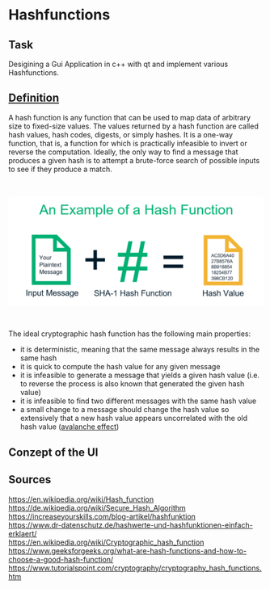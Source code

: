# Hashfunctions
## Task

Desigining a Gui Application in c++ with qt and implement various Hashfunctions.

## [Definition](https://en.wikipedia.org/wiki/Hash_function)

A hash function is any function that can be used to map data of arbitrary size to fixed-size values. The values returned by a hash function are called hash values, hash codes, digests, or simply hashes. It is a one-way function, that is, a function for which is practically infeasible to invert or reverse the computation. Ideally, the only way to find a message that produces a given hash is to attempt a brute-force search of possible inputs to see if they produce a match.

<br>

![Example_01](https://github.com/Lion1Blue/Hashfunctions/blob/main/Pictures/Example_01.png)

<br>

The ideal cryptographic hash function has the following main properties:

- it is deterministic, meaning that the same message always results in the same hash
- it is quick to compute the hash value for any given message
- it is infeasible to generate a message that yields a given hash value (i.e. to reverse the process is also known that generated the given hash value)
- it is infeasible to find two different messages with the same hash value
- a small change to a message should change the hash value so extensively that a new hash value appears uncorrelated with the old hash value ([avalanche effect](https://en.wikipedia.org/wiki/Avalanche_effect))
 
## Conzept of the UI

## Sources
https://en.wikipedia.org/wiki/Hash_function  
https://de.wikipedia.org/wiki/Secure_Hash_Algorithm  
https://increaseyourskills.com/blog-artikel/hashfunktion  
https://www.dr-datenschutz.de/hashwerte-und-hashfunktionen-einfach-erklaert/  
https://en.wikipedia.org/wiki/Cryptographic_hash_function  
https://www.geeksforgeeks.org/what-are-hash-functions-and-how-to-choose-a-good-hash-function/  
https://www.tutorialspoint.com/cryptography/cryptography_hash_functions.htm

